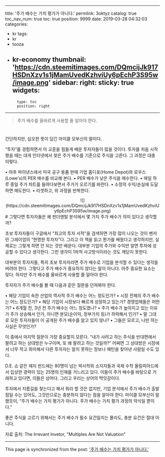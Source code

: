 
---
title: '주가 배수는 가치 평가가 아니다.'
permlink: 3oktyz
catalog: true
toc_nav_num: true
toc: true
position: 9999
date: 2019-03-28 04:32:03
categories:
- kr
tags:
- kr
- tooza
- kr-economy
thumbnail: 'https://cdn.steemitimages.com/DQmcijJk917HSDnXzv1s1jMamUvedKzhviUy6pEchP3S95w/image.png'
sidebar:
    right:
        sticky: true
widgets:
    -
        type: toc
        position: right
---


>주가 배수를 올바르게 사용할 줄 알아야 한다.
#
간단하지만, 심오한 뜻이 담긴 마이클 모부신의 말이다. 

“투자”를 경험하면서 이 교훈을 힘들게 배운 투자자들이 많을 것이다. 투자를 처음 시작했을 때는 대게 인터넷에서 찾은 주가 배수를 기준으로 주식을 고른다. 그 과정은 대충 이렇다. 

• 야후 파이낸스에서 미국 공구 용품 판매 기업 홈디포(Home Depot)와 로우스(Lowe's)의 PER 배수를 비교해 본다.
• PER 배수가 낮은 주식을 매수한다. 
• 매일 하루 종일 주가 차트를 들여다보면서 주가가 오르기를 바란다. 
• 소정의 수익/손실에 도달하면 매도한다.
• 리셋하고, 위 과정을 반복한다.

<center>
![](https://cdn.steemitimages.com/DQmcijJk917HSDnXzv1s1jMamUvedKzhviUy6pEchP3S95w/image.png)
</center>
#
그렇다면 투자자들은 왜 펀더멘탈 분석에서 몇 가지 주가 배수가 의미 있다고 생각할까? 

초보 투자자들이 구글에서 "최고의 투자 서적"을 검색하면 가장 많이 나오는 것이 벤저민 그레이엄의 “현명한 투자자”다. 그리고 이 책을 읽고 뭔가를 배웠다고 생각하지만, 실제로는 그렇게 하면 안 되는 것만 배운다. 대부분 기업의 주가와 수익만 알면 투자에 성공할 수 있다고 생각한다. 그런 생각이 1차적 사고방식이라는 것도 깨닫지 못한다.  

대부분의 투자자들, 특히 초보 투자자라면 주가 배수로 기업을 분석할 수 있다는 생각을 버려야 한다. 그렇다고 주가 배수가 중요하지 않다는 말이 아니다. 아주 중요한 요소는 맞다. 하지만 주가 배수를 올바르게 사용할 줄 알아야 한다. 

투자자가 주가 배수를 볼 때 다음과 같은 질문을 던져봐야 한다.  

• 해당 기업이 속한 산업의 역사적 주가 배수는 어느 정도인가?
• 시장 전체의 주가 배수는 어느 정도인가?
• 해당 기업이 시장보다 빠르게 성장하고 있는가? 경쟁업체들은 어떤가?
• 6개월 전, 3년 전 주가 배수는 어느 정도였나?
• 주가 배수가 높아지고 있는 이유가 주가 상승해서 인가, 아니면 분모(순이익, 장부가치 등)가 하락해서 인가? 
• 말 그대로 모든 투자자들이 이 공개된 주가 배수를 알고 있지 않나?
• 그들은 모르고, 나만 하는 사실은 무엇인가?
 

이 중에서 마지막 질문이 가장 중요할지 모른다. “내가 사려고 하는 주식을 반대편에서 팔려고 하는 상대방은 누구이며, 또 왜 팔려고 하는 것일까?” 어쩌면 그 상대방은 시장에서 너무 작고 희미해서 다른 투자자는 알지 못하는 정보나 패턴을 찾아낸 사람일 수도 있다.  

D.E. 쇼 같은 헤지 펀드에는 80명이 넘는 박사학위 소지자들과 국제 수학 올림피아드에서 입상한 경력이 있는 25명의 인재를 거느리고 있다. 이들이 주가 배수를 바탕으로 거래하고 있다면, 이들은 상어다. 그리고 우리는 상어의 먹잇감이다. 

투자에서 지름길을 찾는다고 해서 뭐라 할 것은 없지만, 기업 분석에서 주가 배수가 출발점일 수는 있어도, 그것만으로는 충분하지 않다는 점을 알아야 한다. 마이클 모부신이 말했듯이, “주가 배수는 가치 평가가 아니다. 주가 배수는 가치 평가 과정의 약식일 뿐이다.” 

좋은 주식을 고르기 위해서는 주가 배수가 필수 요건일지는 몰라도, 충분 요건은 절대 아니다.  

자료 출처: The Irrevant Invetor, "Multiples Are Not Valuation"

- - -

This page is synchronized from the post: ['주가 배수는 가치 평가가 아니다.'](https://steemit.com/@pius.pius/3oktyz)
